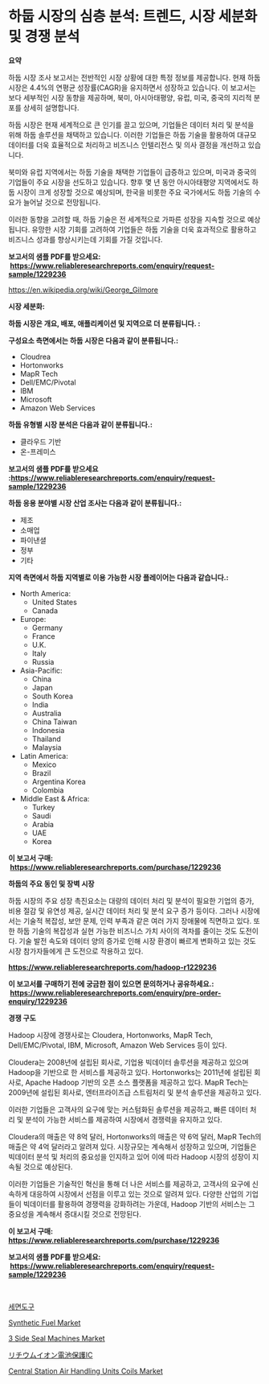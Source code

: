 <p><h1>하둡 시장의 심층 분석: 트렌드, 시장 세분화 및 경쟁 분석</h1></p><p><strong>요약</strong></p>
<p><p>하둡 시장 조사 보고서는 전반적인 시장 상황에 대한 특정 정보를 제공합니다. 현재 하둡 시장은 4.4%의 연평균 성장률(CAGR)을 유지하면서 성장하고 있습니다. 이 보고서는 보다 세부적인 시장 동향을 제공하며, 북미, 아시아태평양, 유럽, 미국, 중국의 지리적 분포를 상세히 설명합니다.</p><p>하둡 시장은 현재 세계적으로 큰 인기를 끌고 있으며, 기업들은 데이터 처리 및 분석을 위해 하둡 솔루션을 채택하고 있습니다. 이러한 기업들은 하둡 기술을 활용하여 대규모 데이터를 더욱 효율적으로 처리하고 비즈니스 인텔리전스 및 의사 결정을 개선하고 있습니다.</p><p>북미와 유럽 지역에서는 하둡 기술을 채택한 기업들이 급증하고 있으며, 미국과 중국의 기업들이 주요 시장을 선도하고 있습니다. 향후 몇 년 동안 아시아태평양 지역에서도 하둡 시장이 크게 성장할 것으로 예상되며, 한국을 비롯한 주요 국가에서도 하둡 기술의 수요가 늘어날 것으로 전망됩니다.</p><p>이러한 동향을 고려할 때, 하둡 기술은 전 세계적으로 가파른 성장을 지속할 것으로 예상됩니다. 유망한 시장 기회를 고려하여 기업들은 하둡 기술을 더욱 효과적으로 활용하고 비즈니스 성과를 향상시키는데 기회를 가질 것입니다.</p></p>
<p><strong>보고서의 샘플 PDF를 받으세요: &nbsp;<a href="https://www.reliableresearchreports.com/enquiry/request-sample/1229236">https://www.reliableresearchreports.com/enquiry/request-sample/1229236</a></strong></p>
<p><a href="https://en.wikipedia.org/wiki/George_Gilmore">https://en.wikipedia.org/wiki/George_Gilmore</a></p>
<p><strong>시장 세분화:</strong></p>
<p><strong> 하둡 시장은 개요, 배포, 애플리케이션 및 지역으로 더 분류됩니다. :</strong></p>
<p><strong>구성요소 측면에서는 하둡 시장은 다음과 같이 분류됩니다.:</strong></p>
<p><ul><li>Cloudrea</li><li>Hortonworks</li><li>MapR Tech</li><li>Dell/EMC/Pivotal</li><li>IBM</li><li>Microsoft</li><li>Amazon Web Services</li></ul></p>
<p><strong> 하둡 유형별 시장 분석은 다음과 같이 분류됩니다.:</strong></p>
<p><ul><li>클라우드 기반</li><li>온-프레미스</li></ul></p>
<p><strong>보고서의 샘플 PDF를 받으세요 :<a href="https://www.reliableresearchreports.com/enquiry/request-sample/1229236">https://www.reliableresearchreports.com/enquiry/request-sample/1229236</a></strong></p>
<p><strong> 하둡 응용 분야별 시장 산업 조사는 다음과 같이 분류됩니다.:</strong></p>
<p><ul><li>제조</li><li>소매업</li><li>파이낸셜</li><li>정부</li><li>기타</li></ul></p>
<p><strong>지역 측면에서 하둡 지역별로 이용 가능한 시장 플레이어는 다음과 같습니다.:</strong></p>
<p><ul>
    <li>
        North America:
        <ul>
            <li>United States</li>
            <li>Canada</li>
        </ul>
    </li>
    <li>
        Europe:
        <ul>
            <li>Germany</li>
            <li>France</li>
            <li>U.K.</li>
            <li>Italy</li>
            <li>Russia</li>
        </ul>
    </li>
    <li>
        Asia-Pacific:
        <ul>
            <li>China</li>
            <li>Japan</li>
            <li>South Korea</li>
            <li>India</li>
            <li>Australia</li>
            <li>China Taiwan</li>
            <li>Indonesia</li>
            <li>Thailand</li>
            <li>Malaysia</li>
        </ul>
    </li>
    <li>
        Latin America:
        <ul>
            <li>Mexico</li>
            <li>Brazil</li>
            <li>Argentina Korea</li>
            <li>Colombia</li>
        </ul>
    </li>
    <li>
        Middle East & Africa:
        <ul>
            <li>Turkey</li>
            <li>Saudi</li>
            <li>Arabia</li>
            <li>UAE</li>
            <li>Korea</li>
        </ul>
    </li>
    </ul></p>
<p><strong>이 보고서 구매: &nbsp;<a href="https://www.reliableresearchreports.com/purchase/1229236">https://www.reliableresearchreports.com/purchase/1229236</a></strong></p>
<p><strong>하둡의 주요 동인 및 장벽 시장</strong></p>
<p><p>하둡 시장의 주요 성장 촉진요소는 대량의 데이터 처리 및 분석이 필요한 기업의 증가, 비용 절감 및 유연성 제공, 실시간 데이터 처리 및 분석 요구 증가 등이다. 그러나 시장에서는 기술적 복잡성, 보안 문제, 인력 부족과 같은 여러 가지 장애물에 직면하고 있다. 또한 하둡 기술의 복잡성과 실현 가능한 비즈니스 가치 사이의 격차를 줄이는 것도 도전이다. 기술 발전 속도와 데이터 양의 증가로 인해 시장 환경이 빠르게 변화하고 있는 것도 시장 참가자들에게 큰 도전으로 작용하고 있다.</p></p>
<p><strong><a href="https://www.reliableresearchreports.com/hadoop-r1229236">https://www.reliableresearchreports.com/hadoop-r1229236</a></strong></p>
<p><strong>이 보고서를 구매하기 전에 궁금한 점이 있으면 문의하거나 공유하세요.: &nbsp;<a href="https://www.reliableresearchreports.com/enquiry/pre-order-enquiry/1229236">https://www.reliableresearchreports.com/enquiry/pre-order-enquiry/1229236</a></strong></p>
<p><strong>경쟁 구도</strong></p>
<p><p>Hadoop 시장에 경쟁사로는 Cloudera, Hortonworks, MapR Tech, Dell/EMC/Pivotal, IBM, Microsoft, Amazon Web Services 등이 있다. </p><p>Cloudera는 2008년에 설립된 회사로, 기업용 빅데이터 솔루션을 제공하고 있으며 Hadoop을 기반으로 한 서비스를 제공하고 있다. Hortonworks는 2011년에 설립된 회사로, Apache Hadoop 기반의 오픈 소스 플랫폼을 제공하고 있다. MapR Tech는 2009년에 설립된 회사로, 엔터프라이즈급 스트림처리 및 분석 솔루션을 제공하고 있다. </p><p>이러한 기업들은 고객사의 요구에 맞는 커스텀화된 솔루션을 제공하고, 빠른 데이터 처리 및 분석이 가능한 서비스를 제공하여 시장에서 경쟁력을 유지하고 있다. </p><p>Cloudera의 매출은 약 8억 달러, Hortonworks의 매출은 약 6억 달러, MapR Tech의 매출은 약 4억 달러라고 알려져 있다. 시장규모는 계속해서 성장하고 있으며, 기업들은 빅데이터 분석 및 처리의 중요성을 인지하고 있어 이에 따라 Hadoop 시장의 성장이 지속될 것으로 예상된다. </p><p>이러한 기업들은 기술적인 혁신을 통해 더 나은 서비스를 제공하고, 고객사의 요구에 신속하게 대응하여 시장에서 선점을 이루고 있는 것으로 알려져 있다. 다양한 산업의 기업들이 빅데이터를 활용하여 경쟁력을 강화하려는 가운데, Hadoop 기반의 서비스는 그 중요성을 계속해서 증대시킬 것으로 전망된다.</p></p>
<p><strong>이 보고서 구매: &nbsp; <a href="https://www.reliableresearchreports.com/purchase/1229236">https://www.reliableresearchreports.com/purchase/1229236</a></strong></p>
<p><strong>보고서의 샘플 PDF를 받으세요: &nbsp;<a href="https://www.reliableresearchreports.com/enquiry/request-sample/1229236">https://www.reliableresearchreports.com/enquiry/request-sample/1229236</a></strong><strong></strong></p>
<p>&nbsp;</p>
<p><p><a href="https://medium.com/@derrickmafrks96745/%EC%8B%9C%EC%9E%A5-%EC%98%88%EC%B8%A1-%EA%B8%80%EB%A1%9C%EB%B2%8C-%ED%99%94%EC%9E%A5%ED%92%88-%EB%8F%99%ED%96%A5-%EB%B0%8F-%EC%98%81%ED%96%A5-%EB%B6%84%EC%84%9D-2024-2031-%EC%9D%91%EC%9A%A9%ED%94%84%EB%A1%9C%EA%B7%B8%EB%9E%A8-%EB%82%A8%EC%84%B1-%EC%97%AC%EC%84%B1-%EB%B0%8F-%EC%9C%A0%ED%98%95-%EB%B0%A9%EB%B6%88%ED%96%A5-%ED%97%A4%EC%96%B4-%EC%BC%80%EC%96%B4-%EC%A0%9C%ED%92%88-%EC%8A%A4%ED%82%A8-%EC%BC%80%EC%96%B4-%EC%A0%9C%ED%92%88-%EC%83%A4%EC%9B%8C-%EC%A0%9C%ED%92%88-%EA%B8%B0%ED%83%80-0f2f5f4f2d78">세면도구</a></p><p><a href="https://medium.com/@karleeprice2004/synthetic-fuel-market-overview-global-market-trends-and-future-prospects-from-2024-to-2031-c2e0f2d4c53b">Synthetic Fuel Market</a></p><p><a href="https://issuu.com/reportprime-2/docs/3-side-seal-machines-market-size-2030.pptx">3 Side Seal Machines Market</a></p><p><a href="https://medium.com/@ridleydamion/%E6%AC%A1%E3%81%AE%E6%96%87%E7%AB%A0%E3%82%92%E6%97%A5%E6%9C%AC%E8%AA%9E%E3%81%AB%E7%BF%BB%E8%A8%B3%E3%81%97%E3%81%A6%E3%81%8F%E3%81%A0%E3%81%95%E3%81%84-%E3%83%AA%E3%83%81%E3%82%A6%E3%83%A0%E3%82%A4%E3%82%AA%E3%83%B3%E3%83%90%E3%83%83%E3%83%86%E3%83%AA%E3%83%BC%E4%BF%9D%E8%AD%B7ic%E3%81%AE%E4%B8%96%E7%95%8C%E5%B8%82%E5%A0%B4-%E8%A3%BD%E5%93%81%E3%82%BF%E3%82%A4%E3%83%97-%E5%8D%98%E3%82%BB%E3%83%AB%E4%BF%9D%E8%AD%B7ic-%E3%83%9E%E3%83%AB%E3%83%81%E3%82%BB%E3%83%AB%E4%BF%9D%E8%AD%B7ic-%E3%82%A8%E3%83%B3%E3%83%89%E3%83%A6%E3%83%BC%E3%82%B6%E3%83%BC-%E5%9C%B0%E5%9F%9F%E3%81%AB%E7%84%A6%E7%82%B9%E3%82%92%E5%BD%93%E3%81%A6%E3%81%9F%E5%88%86%E6%9E%90%E3%81%A8%E4%BA%88%E6%B8%AC-2024%E5%B9%B4-2031%E5%B9%B4-d3b7148d8c9e">リチウムイオン電池保護IC</a></p><p><a href="https://issuu.com/reportprime-2/docs/central-station-air-handling-units-coils-market-si">Central Station Air Handling Units Coils Market</a></p></p>